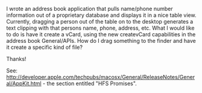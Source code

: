 I wrote an address book application that pulls name/phone number information out of a proprietary database and displays it in a nice table view. Currently, dragging a person out of the table on to the desktop generates a text clipping with that persons name, phone, address, etc. What I would like to do is have it create a vCard, using the new createvCard capabilities in the address book General/APIs. How do I drag something to the finder and have it create a specific kind of file?

Thanks!

See: http://developer.apple.com/techpubs/macosx/General/ReleaseNotes/General/AppKit.html - the section entitled "HFS Promises".